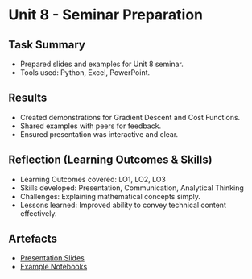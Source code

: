 # Unit 8 - Seminar Preparation

## Task Summary
- Prepared slides and examples for Unit 8 seminar.
- Tools used: Python, Excel, PowerPoint.

## Results
- Created demonstrations for Gradient Descent and Cost Functions.
- Shared examples with peers for feedback.
- Ensured presentation was interactive and clear.

## Reflection (Learning Outcomes & Skills)
- Learning Outcomes covered: LO1, LO2, LO3
- Skills developed: Presentation, Communication, Analytical Thinking
- Challenges: Explaining mathematical concepts simply.
- Lessons learned: Improved ability to convey technical content effectively.

## Artefacts
- [Presentation Slides](../../artefacts/seminar_u8.pptx)
- [Example Notebooks](../../artefacts/seminar_u8_examples.ipynb)
